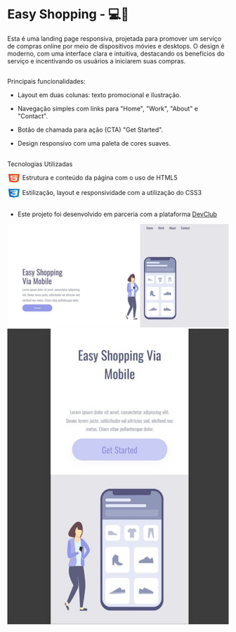 <h1>Easy Shopping - 💻📱</h1>

Esta é uma landing page responsiva, projetada para promover um serviço de compras online por meio de dispositivos móvies e desktops. O design é moderno, com uma interface clara e intuitiva, destacando os benefícios do serviço e incentivando os usuários a iniciarem suas compras.

##

Principais funcionalidades:

- Layout em duas colunas: texto promocional e ilustração.

- Navegação simples com links para "Home", "Work", "About" e "Contact".

- Botão de chamada para ação (CTA) "Get Started".

- Design responsivo com uma paleta de cores suaves.

##

Tecnologias Utilizadas

  <img align="center" alt="Lucas-HTML" height="20" width="30" src="https://raw.githubusercontent.com/devicons/devicon/master/icons/html5/html5-original.svg"> Estrutura e conteúdo da página com o uso de HTML5

  <img align="center" alt="Lucas-CSS" height="20" width="30" src="https://raw.githubusercontent.com/devicons/devicon/master/icons/css3/css3-original.svg"> Estilização, layout e responsividade com a utilização do CSS3

  ##

  - Este projeto foi desenvolvido em parceria com a plataforma <a href="https://aulas.devclub.com.br/m/courses">DevClub</a>

<img src=" https://github.com/LucasTessalli/Easy-shopping/blob/main/assets/desktop.jpeg?raw=true" />
<img src=" https://github.com/LucasTessalli/Easy-shopping/blob/main/assets/mobile.jpeg?raw=true" />
